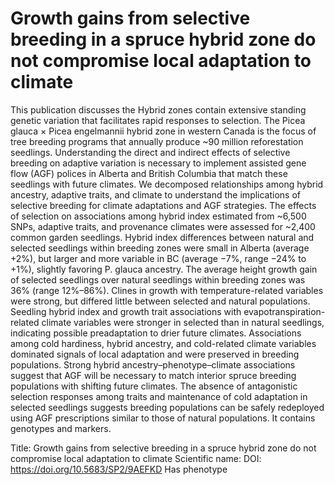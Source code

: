 # Growth gains from selective breeding in a spruce hybrid zone do not compromise local adaptation to climate

This publication discusses the Hybrid zones contain extensive standing genetic variation that facilitates rapid responses to selection. The Picea glauca × Picea engelmannii hybrid zone in western Canada is the focus of tree breeding programs that annually produce ~90 million reforestation seedlings. Understanding the direct and indirect effects of selective breeding on adaptive variation is necessary to implement assisted gene flow (AGF) polices in Alberta and British Columbia that match these seedlings with future climates. We decomposed relationships among hybrid ancestry, adaptive traits, and climate to understand the implications of selective breeding for climate adaptations and AGF strategies. The effects of selection on associations among hybrid index estimated from ~6,500 SNPs, adaptive traits, and provenance climates were assessed for ~2,400 common garden seedlings. Hybrid index differences between natural and selected seedlings within breeding zones were small in Alberta (average +2%), but larger and more variable in BC (average −7%, range −24% to +1%), slightly favoring P. glauca ancestry. The average height growth gain of selected seedlings over natural seedlings within breeding zones was 36% (range 12%–86%). Clines in growth with temperature-related variables were strong, but differed little between selected and natural populations. Seedling hybrid index and growth trait associations with evapotranspiration-related climate variables were stronger in selected than in natural seedlings, indicating possible preadaptation to drier future climates. Associations among cold hardiness, hybrid ancestry, and cold-related climate variables dominated signals of local adaptation and were preserved in breeding populations. Strong hybrid ancestry–phenotype–climate associations suggest that AGF will be necessary to match interior spruce breeding populations with shifting future climates. The absence of antagonistic selection responses among traits and maintenance of cold adaptation in selected seedlings suggests breeding populations can be safely redeployed using AGF prescriptions similar to those of natural populations.
It contains  genotypes and  markers.

Title: Growth gains from selective breeding in a spruce hybrid zone do not compromise local adaptation to climate
Scientific name: 
DOI: https://doi.org/10.5683/SP2/9AEFKD
Has phenotype 

